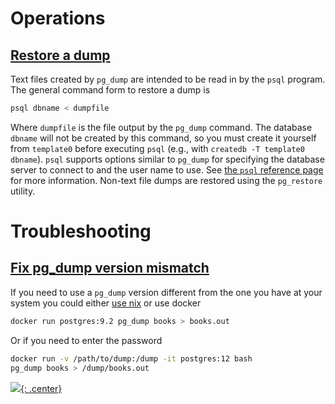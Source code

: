 # Operations

## [Restore a dump](https://www.postgresql.org/docs/current/backup-dump.html#BACKUP-DUMP-RESTORE)
Text files created by `pg_dump` are intended to be read in by the `psql` program. The general command form to restore a dump is

```bash
psql dbname < dumpfile
```

Where `dumpfile` is the file output by the `pg_dump` command. The database `dbname` will not be created by this command, so you must create it yourself from `template0` before executing `psql` (e.g., with `createdb -T template0 dbname`). `psql` supports options similar to `pg_dump` for specifying the database server to connect to and the user name to use. See [the `psql` reference page](https://www.postgresql.org/docs/current/app-psql.html) for more information. Non-text file dumps are restored using the `pg_restore` utility.

# Troubleshooting
## [Fix pg_dump version mismatch](https://stackoverflow.com/questions/12836312/postgresql-9-2-pg-dump-version-mismatch) 
If you need to use a `pg_dump` version different from the one you have at your system you could either [use nix](nix.md) or use docker

```bash
docker run postgres:9.2 pg_dump books > books.out
```

Or if you need to enter the password

```bash
docker run -v /path/to/dump:/dump -it postgres:12 bash
pg_dump books > /dump/books.out
```
[![](not-by-ai.svg){: .center}](https://notbyai.fyi)
